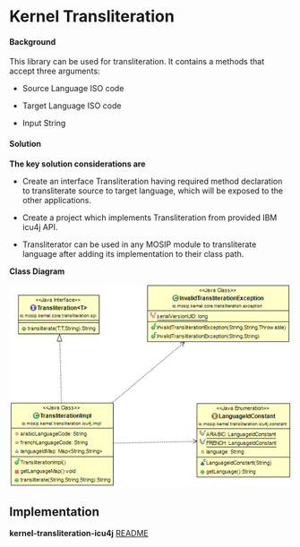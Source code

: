 ﻿# Kernel Transliteration

#### Background

This library can be used for transliteration. It contains a methods that accept three arguments:

- Source Language ISO code


- Target Language ISO code


- Input String


#### Solution



**The key solution considerations are**

- Create an interface Transliteration having required method declaration to transliterate source to target language, which will be exposed to the other applications.


- Create a project which implements Transliteration from provided IBM icu4j API.


- Transliterator can be used in any MOSIP module to transliterate  language after adding its implementation to their class path.



**Class Diagram**


![Class Diagram](_images/kernel-transliteration-cd.png)


## Implementation


**kernel-transliteration-icu4j** [README](../../../kernel/kernel-transliteration-icu4j/README.md)